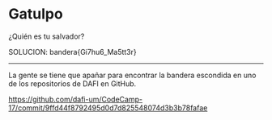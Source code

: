 # Gatulpo

¿Quién es tu salvador?

SOLUCION: bandera{Gi7hu6_Ma5tt3r}

-------------------------------------------------------


La gente se tiene que apañar para encontrar la bandera escondida en uno de los repositorios de DAFI en GitHub.

https://github.com/dafi-um/CodeCamp-17/commit/9ffd44f8792495d0d7d825548074d3b3b78fafae

